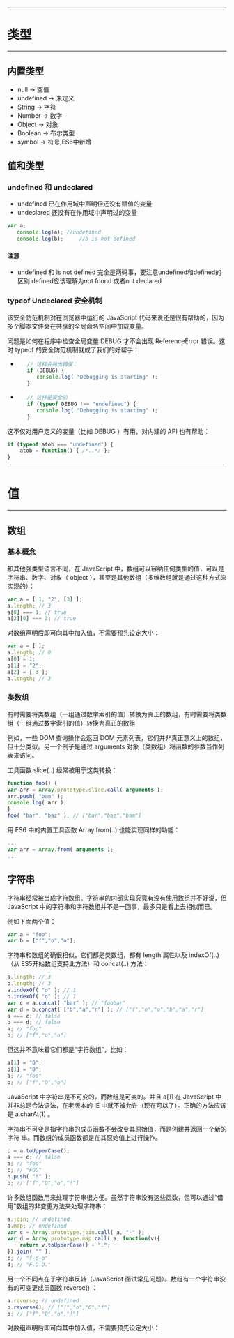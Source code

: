 ------

# 类型

------

## 内置类型

- null -> 空值
- undefined -> 未定义
- String -> 字符
- Number -> 数字
- Object -> 对象
- Boolean -> 布尔类型
- symbol -> 符号,ES6中新增

## 值和类型

### undefined 和 undeclared

- undefined 已在作用域中声明但还没有赋值的变量
- undeclared 还没有在作用域中声明过的变量

```javascript
var a;
​	console.log(a);	//undefined
​	console.log(b); 	//b is not defined
```

#### 注意

- undefined 和 is not defined 完全是两码事，要注意undefined和defined的区别 defined应该理解为not found 或者not declared

### typeof Undeclared 安全机制

该安全防范机制对在浏览器中运行的 JavaScript 代码来说还是很有帮助的，因为多个脚本文件会在共享的全局命名空间中加载变量。

问题是如何在程序中检查全局变量 DEBUG 才不会出现 ReferenceError 错误。这时 typeof 的安全防范机制就成了我们的好帮手：

- ```javascript
     // 这样会抛出错误：
     if (DEBUG) {
     	console.log( "Debugging is starting" );
     }
     ```

- ```javascript
     // 这样是安全的
     if (typeof DEBUG !== "undefined") {
     	console.log( "Debugging is starting" );
     }
     ```

这不仅对用户定义的变量（比如 DEBUG ）有用，对内建的 API 也有帮助：

```javascript
if (typeof atob === "undefined") {
	atob = function() { /*..*/ };
}
```

------

# 值

------

## 数组

### 基本概念

和其他强类型语言不同，在 JavaScript 中，数组可以容纳任何类型的值，可以是字符串、数字、对象（ object ），甚至是其他数组（多维数组就是通过这种方式来实现的）：

```javascript
var a = [ 1, "2", [3] ];
a.length; // 3
a[0] === 1; // true
a[2][0] === 3; // true
```

对数组声明后即可向其中加入值，不需要预先设定大小：

```javascript
var a = [ ];
a.length; // 0
a[0] = 1;
a[1] = "2";
a[2] = [ 3 ];
a.length; // 3
```

### 类数组

有时需要将类数组（一组通过数字索引的值）转换为真正的数组，有时需要将类数组（一组通过数字索引的值）转换为真正的数组

例如，一些 DOM 查询操作会返回 DOM 元素列表，它们并非真正意义上的数组，但十分类似。另一个例子是通过 arguments 对象（类数组）将函数的参数当作列表来访问。

工具函数 slice(..) 经常被用于这类转换：

```javascript
function foo() {
var arr = Array.prototype.slice.call( arguments );
arr.push( "bam" );
console.log( arr );
}
foo( "bar", "baz" ); // ["bar","baz","bam"]
```

用 ES6 中的内置工具函数 Array.from(..) 也能实现同样的功能：

```javascript
...
var arr = Array.from( arguments );
...
```

## 字符串

字符串经常被当成字符数组。字符串的内部实现究竟有没有使用数组并不好说，但JavaScript 中的字符串和字符数组并不是一回事，最多只是看上去相似而已。

例如下面两个值：

```JavaScript
var a = "foo";
var b = ["f","o","o"];
```

字符串和数组的确很相似，它们都是类数组，都有 length 属性以及 indexOf(..) （从 ES5开始数组支持此方法）和 concat(..) 方法：

```javascript
a.length; // 3
b.length; // 3
a.indexOf( "o" ); // 1
b.indexOf( "o" ); // 1
var c = a.concat( "bar" ); // "foobar"
var d = b.concat( ["b","a","r"] ); // ["f","o","o","b","a","r"]
a === c; // false
b === d; // false
a; // "foo"
b; // ["f","o","o"]
```

但这并不意味着它们都是“字符数组”，比如：

```javascript
a[1] = "O";
b[1] = "O";
a; // "foo"
b; // ["f","O","o"]
```

JavaScript 中字符串是不可变的，而数组是可变的。并且 a[1] 在 JavaScript 中并非总是合法语法，在老版本的 IE 中就不被允许（现在可以了）。正确的方法应该是 a.charAt(1) 。

字符串不可变是指字符串的成员函数不会改变其原始值，而是创建并返回一个新的字符
串。而数组的成员函数都是在其原始值上进行操作。

```javascript
c = a.toUpperCase();
a === c; // false
a; // "foo"
c; // "FOO"
b.push( "!" );
b; // ["f","O","o","!"]
```

许多数组函数用来处理字符串很方便。虽然字符串没有这些函数，但可以通过“借用”数组的非变更方法来处理字符串：

```javascript
a.join; // undefined
a.map; // undefined
var c = Array.prototype.join.call( a, "-" );
var d = Array.prototype.map.call( a, function(v){
	return v.toUpperCase() + ".";
}).join( "" );
c; // "f-o-o"
d; // "F.O.O."
```

另一个不同点在于字符串反转（JavaScript 面试常见问题）。数组有一个字符串没有的可变更成员函数 reverse() ：	

```javascript
a.reverse; // undefined
b.reverse(); // ["!","o","O","f"]
b; // ["f","O","o","!"]
```



对数组声明后即可向其中加入值，不需要预先设定大小：